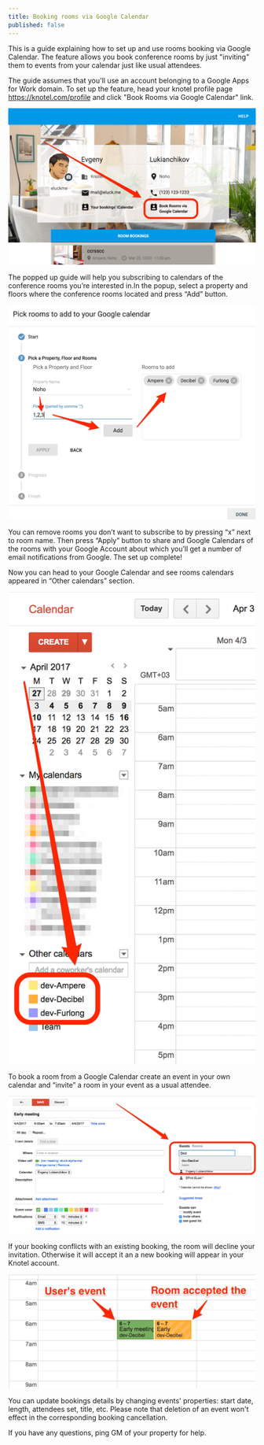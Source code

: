 ```yaml
---
title: Booking rooms via Google Calendar
published: false
---
```


This is a guide explaining how to set up and use rooms booking via Google Calendar. The feature allows you book conference rooms by just "inviting" them to events from your calendar just like usual attendees.

The guide assumes that you'll use an account  belonging to a Google Apps for Work domain. To set up the feature, head your knotel profile page https://knotel.com/profile and click "Book Rooms via Google Calendar" link.

<img src="./google-cal-sync-help-1.png" style='max-height:"640"' />

The popped up guide will help you subscribing to calendars of the conference rooms you’re interested in.In the popup, select a property and floors where the conference rooms located and press “Add” button.

<img src="./google-cal-sync-help-2.png" style='max-height:"640"' />

You can remove rooms you don’t want to subscribe to by pressing “x” next to room name. Then press “Apply” button to share and Google Calendars of the rooms with your Google Account about which you’ll get a number of email notifications from Google. The set up complete!

Now you can head to your Google Calendar and see rooms calendars appeared in “Other calendars” section.

<img src="./google-cal-sync-help-3.png" style='max-height:"640"' />


To book a room from a Google Calendar create an event in your own calendar and “invite” a room in your event as a usual attendee.

<img src="./google-cal-sync-help-4.png" style='max-height:"640"' />

If your booking conflicts with an existing booking, the room will decline your invitation. Otherwise it will accept it an a new booking will appear in your Knotel account.

<img src="./google-cal-sync-help-5.png" style='max-height:"640"' />

You can update bookings details by changing events' properties: start date, length, attendees set, title, etc. Please note that deletion of an event won't effect in the corresponding booking cancellation.

If you have any questions, ping GM of your property for help.
